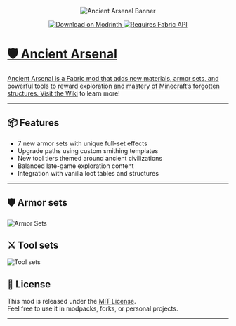 <p align="center">
  <img src="https://nishi.s-ul.eu/KUT7Wvjt" alt="Ancient Arsenal Banner"/>
</p>

<div align="center">
  <a href="https://modrinth.com/mod/ancient-arsenal" target="_blank">
    <img src="https://img.shields.io/badge/Download_on-Modrinth-1bd96a?style=for-the-badge&logo=modrinth" alt="Download on Modrinth" />
  </a>
  <a href="https://modrinth.com/mod/fabric-api">
    <img src="https://img.shields.io/badge/Requires-Fabric_API-blue?style=for-the-badge" alt="Requires Fabric API" />
</div>

# 🛡️ Ancient Arsenal

Ancient Arsenal is a Fabric mod that adds new materials, armor sets, and powerful tools to reward exploration and mastery of Minecraft’s forgotten structures.
Visit the [Wiki](https://github.com/nishiharaes/Ancient-Arsenal/wiki) to learn more!

---

## 📦 Features

- 7 new armor sets with unique full-set effects
- Upgrade paths using custom smithing templates
- New tool tiers themed around ancient civilizations
- Balanced late-game exploration content
- Integration with vanilla loot tables and structures


---

## 🛡️ Armor sets

![Armor Sets](https://nishi.s-ul.eu/08mozaiS)

## ⚔️ Tool sets

![Tool sets](https://nishi.s-ul.eu/y5g4jaq7)

## 📜 License

This mod is released under the [MIT License](https://opensource.org/licenses/MIT).  
Feel free to use it in modpacks, forks, or personal projects.

---
